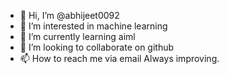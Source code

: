 - 👋 Hi, I’m @abhijeet0092
- 👀 I’m interested in machine learning
- 🌱 I’m currently learning aiml
- 💞️ I’m looking to collaborate on github
- 📫 How to reach me via email
Always improving.
<!---
abhijeet0092/abhijeet0092 is a ✨ special ✨ repository because its `README.md` (this file) appears on your GitHub profile.
You can click the Preview link to take a look at your changes.
--->
